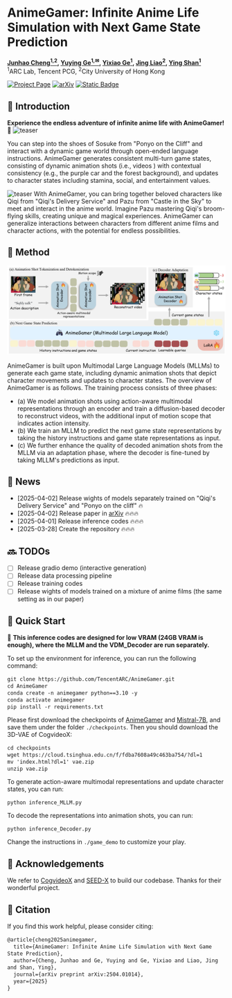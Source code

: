 # AnimeGamer: Infinite Anime Life Simulation with Next Game State Prediction

**[Junhao Cheng<sup>1,2</sup>](https://donahowe.github.io/), 
[Yuying Ge<sup>1,&#9993;</sup>](https://geyuying.github.io/), 
[Yixiao Ge<sup>1</sup>](https://geyixiao.com/), 
[Jing Liao<sup>2</sup>](https://scholar.google.com/citations?user=3s9f9VIAAAAJ&hl=en), 
[Ying Shan<sup>1</sup>](https://scholar.google.com/citations?user=4oXBp9UAAAAJ&hl=en)**
<br>
<sup>1</sup>ARC Lab, Tencent PCG, 
<sup>2</sup>City University of Hong Kong
<br>

[![Project Page](https://img.shields.io/badge/Project-blue)](https://howe125.github.io/AnimeGamer.github.io/)
[![arXiv](https://img.shields.io/badge/arXiv-2404.14396-b31b1b.svg)](https://arxiv.org/abs/2504.01014)
[![Static Badge](https://img.shields.io/badge/Model-Huggingface-yellow)](https://huggingface.co/TencentARC/AnimeGamer)


## 🔎 Introduction
**Experience the endless adventure of infinite anime life with AnimeGamer!** 🤩
![teaser](assets/Intro.gif)

You can step into the shoes of Sosuke from "Ponyo on the Cliff" and interact with a dynamic game world through open-ended language instructions. AnimeGamer generates consistent multi-turn game states, consisting of dynamic animation shots (i.e., videos ) with contextual consistency (e.g., the purple car
and the forest background), and updates to character states including stamina, social, and entertainment values.

![teaser](assets/Intro2.gif)
With AnimeGamer, you can bring together beloved characters like Qiqi from "Qiqi's Delivery Service" and Pazu from "Castle in the Sky" to meet and interact in the anime world. Imagine Pazu mastering Qiqi's broom-flying skills, creating unique and magical experiences. AnimeGamer can generalize interactions between characters from different anime films and character actions, with the potential for endless possibilities.

## :book: Method

![teaser](assets/model.png)

AnimeGamer is built upon Multimodal Large Language Models (MLLMs) to generate each game state, including dynamic animation shots that depict character movements and updates to character states. The overview of AnimeGamer is as follows. The training process consists of three phases:
* (a) We model animation shots using action-aware multimodal representations through an encoder and train a diffusion-based decoder to reconstruct videos, with the additional input of motion scope that indicates action intensity. 
* (b) We train an MLLM to predict the next game state representations by taking the history instructions and game state representations as input.
* (c) We further enhance the quality of decoded animation shots from the MLLM via an adaptation phase, where the decoder is fine-tuned by taking MLLM's predictions as input.



## 📅 News

* [2025-04-02] Release wights of models separately trained on "Qiqi's Delivery Service" and "Ponyo on the cliff" 🔥
* [2025-04-02] Release paper in [arXiv](https://arxiv.org/abs/2504.01014) 🔥🔥🔥
* [2025-04-01] Release inference codes 🔥🔥🔥
* [2025-03-28] Create the repository 🔥🔥🔥


## 🔜 TODOs
- [ ] Release gradio demo (interactive generation)
- [ ] Release data processing pipeline
- [ ] Release training codes 
- [ ] Release wights of models trained on a mixture of anime films (the same setting as in our paper)

## 🚀 Quick Start

📏 **This inference codes are designed for low VRAM (24GB VRAM is enough), where the MLLM and the VDM_Decoder are run separately.**

To set up the environment for inference, you can run the following command:
```shell
git clone https://github.com/TencentARC/AnimeGamer.git
cd AnimeGamer
conda create -n animegamer python==3.10 -y
conda activate animegamer
pip install -r requirements.txt
```

Please first download the checkpoints of [AnimeGamer](https://huggingface.co/TencentARC/AnimeGamer) and [Mistral-7B](https://huggingface.co/mistralai/Mistral-7B-Instruct-v0.1), and save them under the folder `./checkpoints`.
Then you should download the 3D-VAE of CogvideoX:
```shell
cd checkpoints
wget https://cloud.tsinghua.edu.cn/f/fdba7608a49c463ba754/?dl=1
mv 'index.html?dl=1' vae.zip
unzip vae.zip
```


To generate action-aware multimodal representations and update character states, you can run:
```shell
python inference_MLLM.py 
```

To decode the representations into animation shots, you can run:
```shell
python inference_Decoder.py 
```

Change the instructions in `./game_demo` to customize your play.



## 🤗 Acknowledgements

We refer to [CogvideoX](https://github.com/XLabs-AI/x-flux) and [SEED-X](https://github.com/AILab-CVC/SEED-X/tree/main) to build our codebase. Thanks for their wonderful project.



## 📜 Citation

If you find this work helpful, please consider citing:

```BibTeXw
@article{cheng2025animegamer,
  title={AnimeGamer: Infinite Anime Life Simulation with Next Game State Prediction},
  author={Cheng, Junhao and Ge, Yuying and Ge, Yixiao and Liao, Jing and Shan, Ying},
  journal={arXiv preprint arXiv:2504.01014},
  year={2025}
}
```

